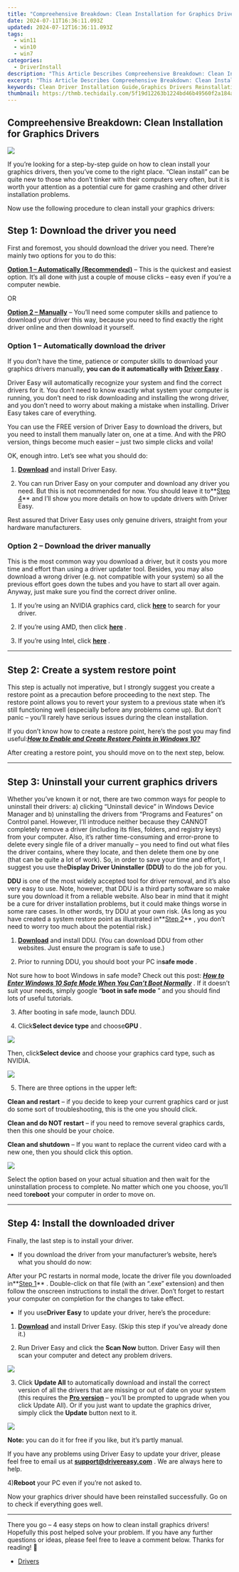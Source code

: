 ```yaml
---
title: "Compreehensive Breakdown: Clean Installation for Graphics Drivers"
date: 2024-07-11T16:36:11.093Z
updated: 2024-07-12T16:36:11.093Z
tags:
  - win11
  - win10
  - win7
categories:
  - DriverInstall
description: "This Article Describes Compreehensive Breakdown: Clean Installation for Graphics Drivers"
excerpt: "This Article Describes Compreehensive Breakdown: Clean Installation for Graphics Drivers"
keywords: Clean Driver Installation Guide,Graphics Drivers Reinstallation Tutorial,Optimize Graphics Performance with Clean Installation,Systematic Approach to Graphics Drivers Update,Clean Graphics Driver Setup for PCs and Laptops,Eliminating Errors,Full Reinstall Guide for Intel/NVIDIA Graphics Drivers
thumbnail: https://thmb.techidaily.com/5f19d12263b1224bd46b49560f2a184a0c0f8c0d56bb43f9e5c26e9a6768a6cd.jpg
---
```


## Compreehensive Breakdown: Clean Installation for Graphics Drivers

![](https://images.drivereasy.com/wp-content/uploads/2019/12/image-39.png)

 If you’re looking for a step-by-step guide on how to clean install your graphics drivers, then you’ve come to the right place. “Clean install” can be quite new to those who don’t tinker with their computers very often, but it is worth your attention as a potential cure for game crashing and other driver installation problems.

Now use the following procedure to clean install your graphics drivers:

## Step 1: Download the driver you need

 First and foremost, you should download the driver you need. There’re mainly two options for you to do this:

**[Option 1 – Automatically (Recommended)](#option1)**  – This is the quickest and easiest option. It’s all done with just a couple of mouse clicks – easy even if you’re a computer newbie.

OR

**[Option 2 – Manually](#option2)** – You’ll need some computer skills and patience to download your driver this way, because you need to find exactly the right driver online and then download it yourself.

### Option 1 – Automatically download the driver

 If you don’t have the time, patience or computer skills to download your graphics drivers manually, **you can do it automatically with** **[Driver Easy](https://tools.techidaily.com/drivereasy/download/)**  .

 Driver Easy will automatically recognize your system and find the correct drivers for it. You don’t need to know exactly what system your computer is running, you don’t need to risk downloading and installing the wrong driver, and you don’t need to worry about making a mistake when installing. Driver Easy takes care of everything.

 You can use the FREE version of Driver Easy to download the drivers, but you need to install them manually later on, one at a time. And with the PRO version, things become much easier – just two simple clicks and voila!

OK, enough intro. Let’s see what you should do:

 1) **[Download](https://tools.techidaily.com/drivereasy/download/)**  and install Driver Easy.

 2) You can run Driver Easy on your computer and download any driver you need. But this is not recommended for now. You should leave it to**[Step 4](#step4)** and I’ll show you more details on how to update drivers with Driver Easy.

 Rest assured that Driver Easy uses only genuine drivers, straight from your hardware manufacturers.

### Option 2 – Download the driver manually

 This is the most common way you download a driver, but it costs you more time and effort than using a driver updater tool. Besides, you may also download a wrong driver (e.g. not compatible with your system) so all the previous effort goes down the tubes and you have to start all over again. Anyway, just make sure you find the correct driver online.

 1) If you’re using an NVIDIA graphics card, click **[here](https://www.geforce.com/drivers)**  to search for your driver.

 2) If you’re using AMD, then click **[here](https://www.amd.com/en/support)**  .

 3) If you’re using Intel, click **[here](https://downloadcenter.intel.com/)**  .

---

## Step 2: Create a system restore point

 This step is actually not imperative, but I strongly suggest you create a restore point as a precaution before proceeding to the next step. The restore point allows you to revert your system to a previous state when it’s still functioning well (especially before any problems come up). But don’t panic – you’ll rarely have serious issues during the clean installation.

 If you don’t know how to create a restore point, here’s the post you may find useful:[**_How to Enable and Create Restore Points in Windows 10?_**](https://tools.techidaily.com/drivereasy/download/)

 After creating a restore point, you should move on to the next step, below.

---

## Step 3: Uninstall your current graphics drivers

 Whether you’ve known it or not, there are two common ways for people to uninstall their drivers: a) clicking “Uninstall device” in Windows Device Manager and b) uninstalling the drivers from “Programs and Features” on Control panel. However, I’ll introduce neither because they CANNOT completely remove a driver (including its files, folders, and registry keys) from your computer. Also, it’s rather time-consuming and error-prone to delete every single file of a driver manually – you need to find out what files the driver contains, where they locate, and then delete them one by one (that can be quite a lot of work). So, in order to save your time and effort, I suggest you use the**Display Driver Uninstaller** **(DDU)** to do the job for you.

**DDU** is one of the most widely accepted tool for driver removal, and it’s also very easy to use. Note, however, that DDU is a third party software so make sure you download it from a reliable website. Also bear in mind that it might be a cure for driver installation problems, but it could make things worse in some rare cases. In other words, try DDU at your own risk. (As long as you have created a system restore point as illustrated in**[Step 2](#step2)** , you don’t need to worry too much about the potential risk.)

 1) **[Download](https://www.wagnardsoft.com/)**  and install DDU. (You can download DDU from other websites. Just ensure the program is safe to use.)

 2) Prior to running DDU, you should boot your PC in**safe mode** .

 Not sure how to boot Windows in safe mode? Check out this post: **[_How to Enter Windows 10 Safe Mode When You Can’t Boot Normally_](https://tools.techidaily.com/drivereasy/download/)**  . If it doesn’t suit your needs, simply google “**boot in safe mode** ” and you should find lots of useful tutorials.

3) After booting in safe mode, launch DDU.

4) Click**Select device type** and choose**GPU** .

![](https://images.drivereasy.com/wp-content/uploads/2019/12/image-20.png)

 Then, click**Select device** and choose your graphics card type, such as NVIDIA.

![](https://images.drivereasy.com/wp-content/uploads/2019/12/image-21.png)

5) There are three options in the upper left:

**Clean and restart** – if you decide to keep your current graphics card or just do some sort of troubleshooting, this is the one you should click.

**Clean and do NOT restart** – if you need to remove several graphics cards, then this one should be your choice.

**Clean and shutdown** – If you want to replace the current video card with a new one, then you should click this option.

![](https://images.drivereasy.com/wp-content/uploads/2019/12/image-22.png)

 Select the option based on your actual situation and then wait for the uninstallation process to complete. No matter which one you choose, you’ll need to**reboot** your computer in order to move on.

---

## Step 4: Install the downloaded driver

Finally, the last step is to install your driver.

* If you download the driver from your manufacturer’s website, here’s what you should do now:

 After your PC restarts in normal mode, locate the driver file you downloaded in**[Step 1](#step1)** . Double-click on that file (with an “.exe” extension) and then follow the onscreen instructions to install the driver. Don’t forget to restart your computer on completion for the changes to take effect.

* If you use**Driver Easy** to update your driver, here’s the procedure:

 1) **[Download](https://tools.techidaily.com/drivereasy/download/)**  and install Driver Easy. (Skip this step if you’ve already done it.)

 2) Run Driver Easy and click the **Scan Now** button. Driver Easy will then scan your computer and detect any problem drivers.

![](https://images.drivereasy.com/wp-content/uploads/2019/10/2019-10-21_18-29-18.jpg)

 3) Click **Update All** to automatically download and install the correct version of all the drivers that are missing or out of date on your system (this requires the **[Pro version](https://tools.techidaily.com/drivereasy/download/)**  – you’ll be prompted to upgrade when you click Update All). Or if you just want to update the graphics driver, simply click the **Update**  button next to it.

![](https://images.drivereasy.com/wp-content/uploads/2019/10/2019-10-21_18-10-47.jpg)

**Note:** you can do it for free if you like, but it’s partly manual.

 If you have any problems using Driver Easy to update your driver, please feel free to email us at **<support@drivereasy.com>** . We are always here to help.

 4)**Reboot** your PC even if you’re not asked to.

 Now your graphics driver should have been reinstalled successfully. Go on to check if everything goes well.

---

 There you go – 4 easy steps on how to clean install graphics drivers! Hopefully this post helped solve your problem. If you have any further questions or ideas, please feel free to leave a comment below. Thanks for reading! 🙂

* [Drivers](https://tools.techidaily.com/drivereasy/download/)

<ins class="adsbygoogle"
     style="display:block"
     data-ad-format="autorelaxed"
     data-ad-client="ca-pub-7571918770474297"
     data-ad-slot="1223367746"></ins>



<ins class="adsbygoogle"
     style="display:block"
     data-ad-client="ca-pub-7571918770474297"
     data-ad-slot="8358498916"
     data-ad-format="auto"
     data-full-width-responsive="true"></ins>


